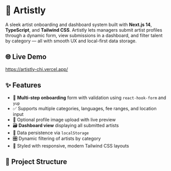 # 🎨 Artistly

A sleek artist onboarding and dashboard system built with **Next.js 14**, **TypeScript**, and **Tailwind CSS**. Artistly lets managers submit artist profiles through a dynamic form, view submissions in a dashboard, and filter talent by category — all with smooth UX and local-first data storage.

## 🌐 Live Demo

https://artistly-chi.vercel.app/

## ✨ Features

- 🔎 **Multi-step onboarding** form with validation using `react-hook-form` and `yup`
- ✅ Supports multiple categories, languages, fee ranges, and location input
- 📸 Optional profile image upload with live preview
- 🗃️ **Dashboard view** displaying all submitted artists
- 🧠 Data persistence via `localStorage`
- 🎛️ Dynamic filtering of artists by category
- 💅 Styled with responsive, modern Tailwind CSS layouts

## 📁 Project Structure
